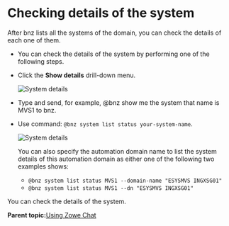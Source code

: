 # Checking details of the system

After bnz lists all the systems of the domain, you can check the details of each one of them.

-   You can check the details of the system by performing one of the following steps.
-   Click the **Show details** drill-down menu.

    ![System details](bnz_system_detail.png "System details")

-   Type and send, for example, @bnz show me the system that name is MVS1 to bnz.

-   Use command: `@bnz system list status your-system-name`.

    ![System details](bnz_system_detail_command.png "System details")

    You can also specify the automation domain name to list the system details of this automation domain as either one of the following two examples shows:

    -   `@bnz system list status MVS1 --domain-name "ESYSMVS INGXSG01"`
    -   `@bnz system list status MVS1 --dn "ESYSMVS INGXSG01"`

You can check the details of the system.

**Parent topic:**[Using Zowe Chat](chatops_first_steps.md)

